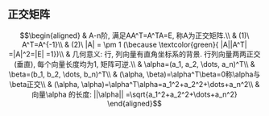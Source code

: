 ## 正交矩阵
$$\begin{aligned}
& A-n阶, 满足AA^T=A^TA=E, 称A为正交矩阵.\\
& (1)\ A^T=A^{-1}\\
& (2)\ |A| = \pm 1 (\because \textcolor{green}{ |A||A^T| =|A|^2=|E| =1})\\
& 几何意义: 行, 列向量有直角坐标系的背景.
行列向量两两正交(垂直), 
每个向量长度均为1, 
矩阵可逆.\\
& \alpha=(a_1, a_2, \dots, a_n)^T\\
& \beta=(b_1, b_2, \dots, b_n)^T\\
& (\alpha, \beta)=\alpha^T\beta=0称\alpha与\beta正交\\
& (\alpha, \alpha)=\alpha^T\alpha=a_1^2+a_2^2+\dots+a_n^2\\
& 向量\alpha 的长度: ||\alpha|| =\sqrt{a_1^2+a_2^2+\dots+a_n^2}
\end{aligned}$$
